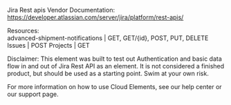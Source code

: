 Jira Rest apis
Vendor Documentation: https://developer.atlassian.com/server/jira/platform/rest-apis/

Resources:   
advanced-shipment-notifications | GET, GET/{id}, POST, PUT, DELETE  
Issues | POST
Projects | GET

Disclaimer: This element was built to test out Authentication and basic data flow in and out of Jira Rest API as an element. It is not considered a finished product, but should be used as a starting point. Swim at your own risk.

For more information on how to use Cloud Elements, see our help center or our support page.

